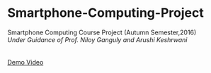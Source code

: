 # Smartphone-Computing-Project
Smartphone Computing Course Project (Autumn Semester,2016)<br/>
*Under Guidance of Prof. Niloy Ganguly and Arushi Keshrwani*<br/>
<br/><br/>
[Demo Video](https://youtu.be/iwPgTPgQQ20)
